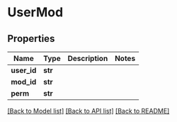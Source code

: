 # UserMod


## Properties
Name | Type | Description | Notes
------------ | ------------- | ------------- | -------------
**user_id** | **str** |  | 
**mod_id** | **str** |  | 
**perm** | **str** |  | 

[[Back to Model list]](../README.md#documentation-for-models) [[Back to API list]](../README.md#documentation-for-api-endpoints) [[Back to README]](../README.md)


